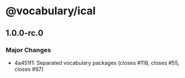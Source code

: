 # @vocabulary/ical

## 1.0.0-rc.0

### Major Changes

- 4a451f1: Separated vocabulary packages (closes #118, closes #55, closes #97)
